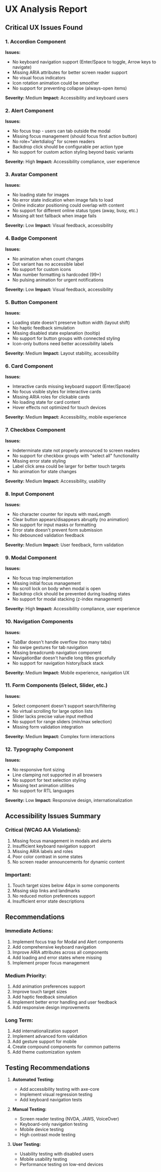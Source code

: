 # UX Analysis Report

## Critical UX Issues Found

### 1. **Accordion Component**
**Issues:**
- No keyboard navigation support (Enter/Space to toggle, Arrow keys to navigate)
- Missing ARIA attributes for better screen reader support
- No visual focus indicators
- Icon rotation animation could be smoother
- No support for preventing collapse (always-open items)

**Severity:** Medium
**Impact:** Accessibility and keyboard users

### 2. **Alert Component**
**Issues:**
- No focus trap - users can tab outside the modal
- Missing focus management (should focus first action button)
- No role="alertdialog" for screen readers
- Backdrop click should be configurable per action type
- No support for custom action styling beyond basic variants

**Severity:** High
**Impact:** Accessibility compliance, user experience

### 3. **Avatar Component**
**Issues:**
- No loading state for images
- No error state indication when image fails to load
- Online indicator positioning could overlap with content
- No support for different online status types (away, busy, etc.)
- Missing alt text fallback when image fails

**Severity:** Low
**Impact:** Visual feedback, accessibility

### 4. **Badge Component**
**Issues:**
- No animation when count changes
- Dot variant has no accessible label
- No support for custom icons
- Max number formatting is hardcoded (99+)
- No pulsing animation for urgent notifications

**Severity:** Low
**Impact:** Visual feedback, accessibility

### 5. **Button Component**
**Issues:**
- Loading state doesn't preserve button width (layout shift)
- No haptic feedback simulation
- Missing disabled state explanation (tooltip)
- No support for button groups with connected styling
- Icon-only buttons need better accessibility labels

**Severity:** Medium
**Impact:** Layout stability, accessibility

### 6. **Card Component**
**Issues:**
- Interactive cards missing keyboard support (Enter/Space)
- No focus visible styles for interactive cards
- Missing ARIA roles for clickable cards
- No loading state for card content
- Hover effects not optimized for touch devices

**Severity:** Medium
**Impact:** Accessibility, mobile experience

### 7. **Checkbox Component**
**Issues:**
- Indeterminate state not properly announced to screen readers
- No support for checkbox groups with "select all" functionality
- Missing error state styling
- Label click area could be larger for better touch targets
- No animation for state changes

**Severity:** Medium
**Impact:** Accessibility, usability

### 8. **Input Component**
**Issues:**
- No character counter for inputs with maxLength
- Clear button appears/disappears abruptly (no animation)
- No support for input masks or formatting
- Error state doesn't prevent form submission
- No debounced validation feedback

**Severity:** Medium
**Impact:** User feedback, form validation

### 9. **Modal Component**
**Issues:**
- No focus trap implementation
- Missing initial focus management
- No scroll lock on body when modal is open
- Backdrop click should be prevented during loading states
- No support for modal stacking (z-index management)

**Severity:** High
**Impact:** Accessibility compliance, user experience

### 10. **Navigation Components**
**Issues:**
- TabBar doesn't handle overflow (too many tabs)
- No swipe gestures for tab navigation
- Missing breadcrumb navigation component
- NavigationBar doesn't handle long titles gracefully
- No support for navigation history/back stack

**Severity:** Medium
**Impact:** Mobile experience, navigation UX

### 11. **Form Components (Select, Slider, etc.)**
**Issues:**
- Select component doesn't support search/filtering
- No virtual scrolling for large option lists
- Slider lacks precise value input method
- No support for range sliders (min/max selection)
- Missing form validation integration

**Severity:** Medium
**Impact:** Complex form interactions

### 12. **Typography Component**
**Issues:**
- No responsive font sizing
- Line clamping not supported in all browsers
- No support for text selection styling
- Missing text animation utilities
- No support for RTL languages

**Severity:** Low
**Impact:** Responsive design, internationalization

## Accessibility Issues Summary

### Critical (WCAG AA Violations):
1. Missing focus management in modals and alerts
2. Insufficient keyboard navigation support
3. Missing ARIA labels and roles
4. Poor color contrast in some states
5. No screen reader announcements for dynamic content

### Important:
1. Touch target sizes below 44px in some components
2. Missing skip links and landmarks
3. No reduced motion preferences support
4. Insufficient error state descriptions

## Recommendations

### Immediate Actions:
1. Implement focus trap for Modal and Alert components
2. Add comprehensive keyboard navigation
3. Improve ARIA attributes across all components
4. Add loading and error states where missing
5. Implement proper focus management

### Medium Priority:
1. Add animation preferences support
2. Improve touch target sizes
3. Add haptic feedback simulation
4. Implement better error handling and user feedback
5. Add responsive design improvements

### Long Term:
1. Add internationalization support
2. Implement advanced form validation
3. Add gesture support for mobile
4. Create compound components for common patterns
5. Add theme customization system

## Testing Recommendations

1. **Automated Testing:**
   - Add accessibility testing with axe-core
   - Implement visual regression testing
   - Add keyboard navigation tests

2. **Manual Testing:**
   - Screen reader testing (NVDA, JAWS, VoiceOver)
   - Keyboard-only navigation testing
   - Mobile device testing
   - High contrast mode testing

3. **User Testing:**
   - Usability testing with disabled users
   - Mobile usability testing
   - Performance testing on low-end devices